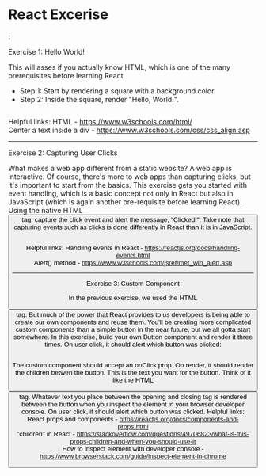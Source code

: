<h1> <b>React Excerise</b> </h1>:

Exercise 1: Hello World!

This will asses if you actually know HTML, which is one of the many prerequisites before learning React. 
<br>
- Step 1: Start by rendering a square with a background color. 
- Step 2: Inside the square, render "Hello, World!".

<img src="https://refactor-platform-store.objectstore.e2enetworks.net/41e2ae7b-86df-448e-9079-3533dd58f28a_0%202.jpg" alt="" id="personal_image">

Helpful links:
HTML - https://www.w3schools.com/html/
<br>
Center a text inside a div - https://www.w3schools.com/css/css_align.asp
 
---------------------------------------------------------------------------------------------------


Exercise 2: Capturing User Clicks

What makes a web app different from a static website? A web app is interactive. Of course, there's more to web apps than capturing clicks, but it's important to start from the basics.
This exercise gets you started with event handling, which is a basic concept not only in React but also in JavaScript (which is again another pre-requisite before learning React).
Using the native HTML <button> tag, capture the click event and alert the message, "Clicked!".
Take note that capturing events such as clicks is done differently in React than it is in JavaScript.
 
<img src="https://refactor-platform-store.objectstore.e2enetworks.net/14c82270-3101-48cd-9d24-414aa6959f66_1.jpg" alt="" id="personal_image">

Helpful links:
Handling events in React - https://reactjs.org/docs/handling-events.html
<br>
Alert() method - https://www.w3schools.com/jsref/met_win_alert.asp

--------------------------------------------------------------------------------------------------


Exercise 3: Custom Component

In the previous exercise, we used the HTML <button> tag. But much of the power that React provides to us developers is being able to create our own components and reuse them.
You'll be creating more complicated custom components than a simple button in the near future, but we all gotta start somewhere.
In this exercise, build your own Button component and render it three times. On user click, it should alert which button was clicked:

<img src = "https://refactor-platform-store.objectstore.e2enetworks.net/408e0d84-fe00-4524-bad6-c568da692a3d_2.jpg" alt="" id="personal_image">

The custom component should accept an onClick prop. On render, it should render the children betwen the button. This is the text you want for the button.
Think of it like the HTML <button> tag. Whatever text you place between the opening and closing tag is rendered between the button when you inspect the element in your browser developer console.
On user click, it should alert which button was clicked.
Helpful links:
React props and components - https://reactjs.org/docs/components-and-props.html
<br>
"children" in React - https://stackoverflow.com/questions/49706823/what-is-this-props-children-and-when-you-should-use-it
<br>
How to inspect element with developer console - https://www.browserstack.com/guide/inspect-element-in-chrome
